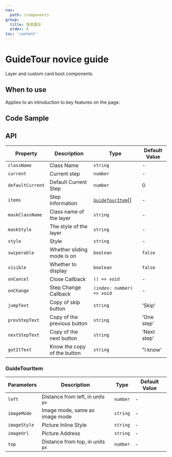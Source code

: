 ```yaml
---
nav:
  path: /components
group:
  title: 信息展示
  order: 9
toc: 'content'
---
```


# GuideTour novice guide

<!-- <code src="../../docs/components/compatibility.tsx" inline="true"></code> -->

Layer and custom card boot components.

## When to use

Applies to an introduction to key features on the page.

## Code Sample

<code src='../../demo/pages/GuideTour/index'></code>

## API

| Property          | Description           | Type                         | Default Value |
| ------------- | -------------- | ---------------------------- | ------ |
| `className`   | Class Name           | `string`                     | -      |
| `current`     | Current step       | `number`                     | -      |
| `defaultCurrent` | Default Current Step | `number`                     | 0      |
| `items`       | Step Information       | [`GuideTourItem`](#guidetourttem)[] | -      |
| `maskClassName` | Class name of the layer   | `string`                     | -      |
| `maskStyle`   | The style of the layer     | `string`                     | -      |
| `style`       | Style           | `string`                     | -      |
| `swiperable`  | Whether sliding mode is on | `boolean`                   | `false`|
| `visible`     | Whether to display       | `boolean`                     | `false`|
| `onCancel`    | Close Callback       | `() => void`                 | -      |
| `onChange`    | Step Change Callback   | `(index: number) => void`    | -      |
| `jumpText`    | Copy of skip button     | `string`                     | 'Skip' |
| `prevStepText`| Copy of the previous button     | `string`                     | 'One step' |
| `nextStepText`| Copy of the next button     | `string`                     | 'Next step' |
| `gotItText`| Know the copy of the button     | `string`                     | "I know' |

### GuideTourItem 

| Parameters       | Description                       | Type     | Default Value |
| ---------- | -------------------------- | -------- | ------ |
| `left`     | Distance from left, in units `px`    | `number` | -      |
| `imageMode` | Image mode, same as image mode | `string` | -      |
| `imageStyle` | Picture Inline Style              | `string` | -      |
| `imageUrl` | Picture Address                  | `string` | -      |
| `top`      | Distance from top, in units `px`    | `number` | -      |
